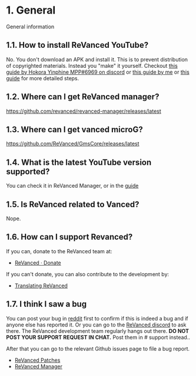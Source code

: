 
# 1. General

General information

## 1.1. How to install ReVanced YouTube?

No. You don't download an APK and install it. This is to prevent distribution of copyrighted materials. Instead you "make" it yourself. Checkout [this guide by Hokora Yinphine MPP#6969 on discord](https://hokorayinphinempp.github.io/obsidian-git-sync/Revanced/1%20Start%20Here%21/Revanced%20Start/) or [this guide by me](first-start-guide.md) or [this guide](https://www.reddit.com/r/revancedapp/comments/xlcny9/revanced_manager_guide_for_dummies/) for more detailed steps.

## 1.2. Where can I get ReVanced manager?

https://github.com/revanced/revanced-manager/releases/latest

## 1.3. Where can I get vanced microG?

https://github.com/ReVanced/GmsCore/releases/latest

## 1.4. What is the latest YouTube version supported? 

You can check it in ReVanced Manager, or in the [guide](/step-by-step/02-check-ver.md)

## 1.5. Is ReVanced related to Vanced?

Nope. 

## 1.6. How can I support Revanced?

If you can, donate to the ReVanced team at:

- [ReVanced · Donate](https://revanced.app/donate)

If you can't donate, you can also contribute to the development by:

- [Translating ReVanced](https://crowdin.com/project/revanced)

## 1.7. I think I saw a bug

You can post your bug in [reddit](https://www.reddit.com/r/revancedapp) first to confirm if this is indeed a bug and if anyone else has reported it. Or you can go to the [ReVanced discord](https://discord.gg/revanced) to ask there. The ReVanced development team regularly hangs out there. **DO NOT POST YOUR SUPPORT REQUEST IN CHAT.** Post them in \# support instead..

After that you can go to the relevant Github issues page to file a bug report.

- [ReVanced Patches](https://github.com/revanced/revanced-patches/issues/new?template=bug-issue.yml)
- [ReVanced Manager](https://github.com/revanced/revanced-manager/issues/new?template=bug-issue.yml)
